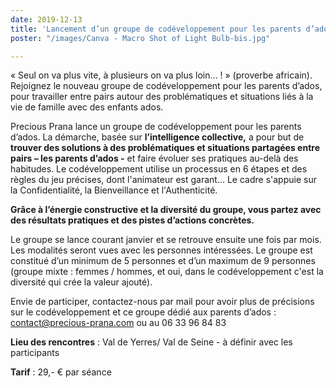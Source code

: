 ```yaml
---
date: 2019-12-13
title: 'Lancement d’un groupe de codéveloppement pour les parents d’ados '
poster: "/images/Canva - Macro Shot of Light Bulb-bis.jpg"

---
```

« Seul on va plus vite, à plusieurs on va plus loin... ! » (proverbe africain). Rejoignez le nouveau groupe de codéveloppement pour les parents d’ados, pour travailler entre pairs autour des problématiques et situations liés à la vie de famille avec des enfants ados.

Precious Prana lance un groupe de codéveloppement pour les parents d’ados. La démarche, basée sur **l’intelligence collective,** a pour but de **trouver des solutions à des problématiques et situations partagées entre pairs – les parents d’ados -** et faire évoluer ses pratiques au-delà des habitudes. Le codéveloppement utilise un processus en 6 étapes et des règles du jeu précises, dont l'animateur est garant... Le cadre s'appuie sur la Confidentialité, la Bienveillance et l'Authenticité.

**Grâce à l’énergie constructive et la diversité du groupe, vous partez avec des résultats pratiques et des pistes d’actions concrètes.**

Le groupe se lance courant janvier et se retrouve ensuite une fois par mois. Les modalités seront vues avec les personnes intéressées. Le groupe est constitué d’un minimum de 5 personnes et d’un maximum de 9 personnes (groupe mixte : femmes / hommes, et oui, dans le codéveloppement c'est la diversité qui crée la valeur ajouté).

Envie de participer, contactez-nous par mail pour avoir plus de précisions sur le codéveloppement et ce groupe dédié aux parents d’ados :  [contact@precious-prana.com](mailto:contact@precious-prana.com) ou au 06 33 96 84 83

**Lieu des rencontres** : Val de Yerres/ Val de Seine - à définir avec les participants

**Tarif** : 29,- € par séance
